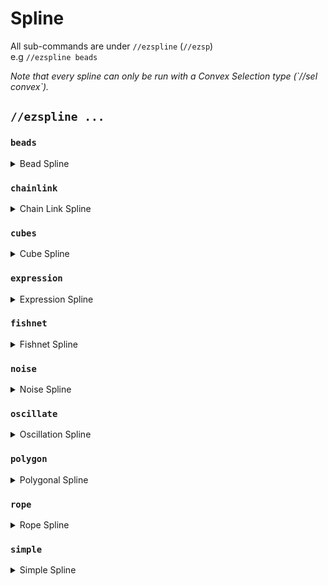 # Spline

All sub-commands are under `//ezspline`  (`//ezsp`) \
e.g `//ezspline beads`

_Note that every spline can only be run with a Convex Selection type (\`//sel convex\`)._

## `//ezspline ...`

### `beads`

<details>

<summary>Bead Spline</summary>

**`//ezsp beads <pattern> <radii> [-p <kb_parameters>] [-q <quality>]`** \
**`[-n <normalMode>] [-g] [-h]`**

Generates a beads-shaped spline along the selected convex region.

* **Pattern**: Specifies the block pattern.
* **Radii**: The thickness of the spline, defined by up to three comma-separated values.\
  _A radius of 10 will be 10 from the start to the end of the spline, 10,5,15 will start at 10, decreasing to 5 around the middle, and increasing to 15 at the end._
* **-p** (Default: "0:0:0"): Sets the parameters for the flow of the spline, including tension, bias, and continuity, provided in a colon-separated format.
* **-q** (Default: 1.85): Adjusts the quality of the spline generation. Increase this value to reduce air gaps, noting that higher values increase processing time.
* **-n** (Default: "CONSISTENT"): Determines the mode for spline normal calculation.
* **-g**: When used, calculates the center radii using the geometric center for three radii.
* **-h**: Shows the help page.

</details>

### `chainlink`

<details>

<summary>Chain Link Spline</summary>

**`//ezsp chainlink <pattern> <radii> [inner] [offset] [stretch] [spin] [-p <kb_parameters>] [-q <quality>] [-n <normalMode>] [-g] [-h]`**

Generates a chainlink-shaped spline along the selected convex region.

* **Pattern**: Specifies the block pattern.
* **Radii**: The thickness of the spline, defined by up to three comma-separated values.\
  _A radius of 10 will be 10 from the start to the end of the spline, 10,5,15 will start at 10, decreasing to 5 around the middle, and increasing to 15 at the end._
* **Inner** (Default: 1.0): The inner radius ratio of each link.
* **Offset** (Default: 0.0): Amount to offset each link by, adjusting the alignment of the links in the chain.
* **Stretch** (Default: 1.0): The amount to stretch the individual links along the chain.
* **Spin** (Default: 0.0): Adds twist to the spline.
* **-p** (Default: "0:0:0"): Sets the parameters for the flow of the spline, including tension, bias, and continuity, provided in a colon-separated format.
* **-q** (Default: 1.85): Adjusts the quality of the spline generation. Increase this value to reduce air gaps, noting that higher values increase processing time.
* **-n** (Default: "CONSISTENT"): Determines the mode for spline normal calculation.
* **-g**: When used, calculates the center radii using the geometric center for three radii.
* **-h**: Shows the help page.

</details>

### `cubes`

<details>

<summary>Cube Spline</summary>

**`//ezsp cubes <pattern> <radii> [gap] [-p <kb_parameters>] [-q <quality>] [-n <normalMode>] [-g] [-h]`**

Generates a spline out of cubes along the selected convex region.

* **Pattern**: Specifies the block pattern.
* **Radii**: The thickness of the spline, defined by up to three comma-separated values.\
  _A radius of 10 will be 10 from the start to the end of the spline, 10,5,15 will start at 10, decreasing to 5 around the middle, and increasing to 15 at the end._
* **Gap** (Default: 1.0): Sets the gap between cubes.
* **-p** (Default: "0:0:0"): Sets the parameters for the flow of the spline, including tension, bias, and continuity, provided in a colon-separated format.
* **-q** (Default: 1.85): Adjusts the quality of the spline generation. Increase this value to reduce air gaps, noting that higher values increase processing time.
* **-n** (Default: "CONSISTENT"): Determines the mode for spline normal calculation.
* **-g**: When used, calculates the center radii using the geometric center for three radii.
* **-h**: Shows the help page.

</details>

### `expression`

<details>

<summary>Expression Spline</summary>

**`//ezsp expression <pattern> <radii> [spin] <expression> [-p <kb_parameters>] [-q <quality>] [-n <normalMode>] [-g] [-h]`**

Generates a spline shaped by the given WorldEdit expression along the selected convex region.

* **Pattern**: Specifies the block pattern.
* **Radii**: The thickness of the spline, defined by up to three comma-separated values.\
  _A radius of 10 will be 10 from the start to the end of the spline, 10,5,15 will start at 10, decreasing to 5 around the middle, and increasing to 15 at the end._
* **Spin** (Default: 0): Adds twist to the spline.
* **Expression**: The WorldEdit expression defining the shape of the spline. Supports "x", "y", "z" as variables.
* **-p** (Default: "0:0:0"): Sets the parameters for the flow of the spline, including tension, bias, and continuity, provided in a colon-separated format.
* **-q** (Default: 1.85): Adjusts the quality of the spline generation. Increase this value to reduce air gaps, noting that higher values increase processing time.
* **-n** (Default: "CONSISTENT"): Determines the mode for spline normal calculation.
* **-g**: When used, calculates the center radii using the geometric center for three radii.
* **-h**: Shows the help page.

Example of an expression spline:\
`//ezsp expression red 20,5 0 -q 4 z^2+y^2<2-x%2`\
_Note that the expression must come last_

</details>

### `fishnet`

<details>

<summary>Fishnet Spline</summary>

**`//ezsp fishnet <pattern> <radii> [spacing] [depth] [width] [-p <kb_parameters>] [-q <quality>] [-n <normalMode>] [-g] [-h]`**

Generates a fishnet-shaped spline along the selected convex region.

* **Pattern**: Specifies the block pattern.
* **Radii**: The thickness of the spline, defined by up to three comma-separated values.\
  _A radius of 10 will be 10 from the start to the end of the spline, 10,5,15 will start at 10, decreasing to 5 around the middle, and increasing to 15 at the end._
* **Spacing** (Default: 10): The mesh spacing of the net..
* **Depth** (Default: 2): The depth of each string within the net.
* **Width** (Default: 2): The width of each string.
* **-p** (Default: "0:0:0"): Sets the parameters for the flow of the spline, including tension, bias, and continuity, provided in a colon-separated format.
* **-q** (Default: 1.85): Adjusts the quality of the spline generation. Increase this value to reduce air gaps, noting that higher values increase processing time.
* **-n** (Default: "CONSISTENT"): Determines the mode for spline normal calculation.
* **-g**: When used, calculates the center radii using the geometric center for three radii.
* **-h**: Shows the help page.

</details>

### `noise`

<details>

<summary>Noise Spline</summary>

**`//ezsp noise <pattern> <radii> [strength] [stretch] [spin] <noise> [-p <kb_parameters>] [-q <quality>] [-n <normalMode>] [-g] [-h]`**

Creates a noise-based spline along the selected convex region.

* **Pattern**: Specifies the block pattern.
* **Radii**: The thickness of the spline, defined by up to three comma-separated values.\
  _A radius of 10 will be 10 from the start to the end of the spline, 10,5,15 will start at 10, decreasing to 5 around the middle, and increasing to 15 at the end._
* **Strength** (Default: 0.5): Determines the noise strength, affecting the intensity of the noise.
* **Stretch** (Default: 4.0): Controls the stretch factor of noise along the spline.
* **Spin** (Default: 0): Adds twist to the spline.
* **Noise** (Default: `Perlin(Freq:3)`): Specifies the type of noise to use for generation.
* **-p** (Default: "0:0:0"): Sets the parameters for the flow of the spline, including tension, bias, and continuity, provided in a colon-separated format.
* **-q** (Default: 1.85): Adjusts the quality of the spline generation. Increase this value to reduce air gaps, noting that higher values increase processing time.
* **-n** (Default: "CONSISTENT"): Determines the mode for spline normal calculation.
* **-g**: When used, calculates the center radii using the geometric center for three radii.
* **-h**: Shows the help page.

</details>

### `oscillate`

<details>

<summary>Oscillation Spline</summary>

**`//ezsp oscillate <pattern> <radii> [depth] [interval] [-p <kb_parameters>] [-q <quality>] [-n <normalMode>] [-g] [-h]`**

Generates a spline with an oscillating thickness along the selected convex region.

* **Pattern**: Specifies the block pattern.
* **Radii**: The thickness of the spline, defined by up to three comma-separated values.\
  _A radius of 10 will be 10 from the start to the end of the spline, 10,5,15 will start at 10, decreasing to 5 around the middle, and increasing to 15 at the end._
* **Depth** (Default: 2): Determines the ridge depth of the oscillation, affecting the amplitude of the waves.
* **Interval** (Default: 5): Sets the ridge interval, controlling the frequency of the oscillation along the spline.
* **-p** (Default: "0:0:0"): Sets the parameters for the flow of the spline, including tension, bias, and continuity, provided in a colon-separated format.
* **-q** (Default: 1.85): Adjusts the quality of the spline generation. Increase this value to reduce air gaps, noting that higher values increase processing time.
* **-n** (Default: "CONSISTENT"): Determines the mode for spline normal calculation.
* **-g**: When used, calculates the center radii using the geometric center for three radii.
* **-h**: Shows the help page.

</details>

### `polygon`

<details>

<summary>Polygonal Spline</summary>

**`//ezsp polygon <pattern> <radii> [sides] [spin] [-p <kb_parameters>] [-q <quality>] [-n <normalMode>] [-g] [-h]`**

Creates a regular polygon-shaped spline along the selected convex region.

* **Pattern**: Specifies the block pattern.
* **Radii**: The thickness of the spline, defined by up to three comma-separated values.\
  _A radius of 10 will be 10 from the start to the end of the spline, 10,5,15 will start at 10, decreasing to 5 around the middle, and increasing to 15 at the end._
* **Sides** (Default: 6): Determines the number of sides to the polygon.
* **Spin** (Default: 0.0): Adds twist to the spline.
* **-p** (Default: "0:0:0"): Sets the parameters for the flow of the spline, including tension, bias, and continuity, provided in a colon-separated format.
* **-q** (Default: 1.85): Adjusts the quality of the spline generation. Increase this value to reduce air gaps, noting that higher values increase processing time.
* **-n** (Default: "CONSISTENT"): Determines the mode for spline normal calculation.
* **-g**: When used, calculates the center radii using the geometric center for three radii.
* **-h**: Shows the help page.

</details>

### `rope`

<details>

<summary>Rope Spline</summary>

**`//ezsp rope <pattern> <radii> [ropeCount] [spin] [-p <kb_parameters>] [-q <quality>] [-n <normalMode>] [-g] [-h]`**

Creates a rope-shaped spline along the selected convex region.

* **Pattern**: Specifies the block pattern.
* **Radii**: The thickness of the spline, defined by up to three comma-separated values.\
  _A radius of 10 will be 10 from the start to the end of the spline, 10,5,15 will start at 10, decreasing to 5 around the middle, and increasing to 15 at the end._
* **RopeCount** (Default: 3): Determines the number of intertwining ropes.
* **Spin** (Default: 2.0): Adds twist to the spline.
* **-p** (Default: "0:0:0"): Sets the parameters for the flow of the spline, including tension, bias, and continuity, provided in a colon-separated format.
* **-q** (Default: 1.85): Adjusts the quality of the spline generation. Increase this value to reduce air gaps, noting that higher values increase processing time.
* **-n** (Default: "CONSISTENT"): Determines the mode for spline normal calculation.
* **-g**: When used, calculates the center radii using the geometric center for three radii.
* **-h**: Shows the help page.

</details>

### `simple`

<details>

<summary>Simple Spline</summary>

**`//ezsp simple <pattern> <radii> [-p <kb_parameters>] [-q <quality>]`** \
**`[-n <normalMode>] [-g] [-h]`**

Creates a simple cylindrical spline along the selected convex region.

* **Pattern**: Specifies the block pattern.
* **Radii**: The thickness of the spline, defined by up to three comma-separated values.\
  _A radius of 10 will be 10 from the start to the end of the spline, 10,5,15 will start at 10, decreasing to 5 around the middle, and increasing to 15 at the end._
* **-p** (Default: "0:0:0"): Sets the parameters for the flow of the spline, including tension, bias, and continuity, provided in a colon-separated format.
* **-q** (Default: 1.85): Adjusts the quality of the spline generation. Increase this value to reduce air gaps, noting that higher values increase processing time.
* **-n** (Default: "CONSISTENT"): Determines the mode for spline normal calculation.
* **-g**: When used, calculates the center radii using the geometric center for three radii.
* **-h**: Shows the help page.

</details>
